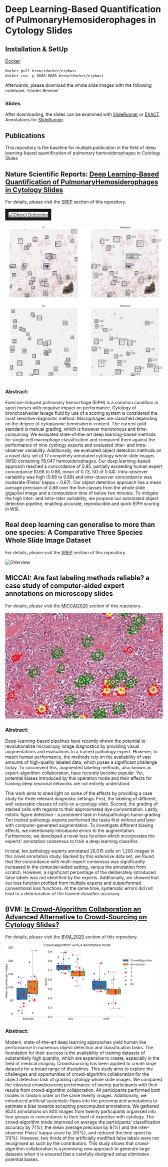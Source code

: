 # Deep Learning-Based Quantification of PulmonaryHemosiderophages in Cytology Slides


## Installation & SetUp


[Docker](https://hub.docker.com/r/bronzidocker/eiphwsi):
```docker
docker pull bronzidocker/eiphwsi
docker run -p 8888:8888 bronzidocker/eiphwsi
```

Afterwards, please download the whole slide images with the following notebook. !Under Review!

### Slides

After downloading, the slides can be examined with [SlideRunner](https://github.com/DeepPathology/SlideRunner) or [EXACT](https://github.com/ChristianMarzahl/Exact). Annotations for [SlideRunner](Slides/SDATA_Final_Annotations.sqlite).


## Publications

This repository is the baseline for multiple publication in the field of deep learning-based quantification of pulmonary hemosiderophages in Cytology Slides

## Nature Scientific Reports: [Deep Learning-Based Quantification of PulmonaryHemosiderophages in Cytology Slides](https://www.nature.com/articles/s41598-020-65958-2)

For details, please visit the [SREP](SREP) section of this repository.

<a href="http://www.youtube.com/watch?feature=player_embedded&v=6azMAYpsyRw" target="_blank"><img src="http://img.youtube.com/vi/6azMAYpsyRw/0.jpg" 
alt="Object Detection" width="240" height="180" border="10" /></a>

![alt text](ReadmeImages/Cells1.png "object detection results.")

### Abstract:
Exercise-induced pulmonary hemorrhage (EIPH) is a common condition in sport horses with negative impact on performance. Cytology of bronchoalveolar lavage fluid by use of a scoring system is considered the most sensitive diagnostic method. Macrophages are classified depending on the degree of cytoplasmic hemosiderin content. The current gold standard is manual grading, which is however monotonous and time-consuming. We evaluated state-of-the-art deep learning-based methods for single cell macrophage classification and compared them against the performance of nine cytology experts and evaluated inter- and intra-observer variability. Additionally, we evaluated object detection methods on a novel data set of 17 completely annotated cytology whole slide images (WSI) containing 78,047 hemosiderophages. Our deep learning-based approach reached a concordance of 0.85, partially exceeding human expert concordance (0.68 to 0.86, mean of 0.73, SD of 0.04). Intra-observer variability was high (0.68 to 0.88) and inter-observer concordance was moderate (Fleiss’ kappa = 0.67). Our object detection approach has a mean average precision of 0.66 over the five classes from the whole slide gigapixel image and a computation time of below two minutes. To mitigate the high inter- and intra-rater variability, we propose our automated object detection pipeline, enabling accurate, reproducible and quick EIPH scoring in WSI.

## Real deep learning can generalise to more than one species: A Comparative Three Species Whole Slide Image Dataset


For details, please visit the [SREP](SDATA) section of this repository.

![OVerview](SDATA/Paper/Overview.svg)

## MICCAI: Are fast labeling methods reliable? a case study of computer-aided expert annotations on microscopy slides

For details, please visit the [MICCAI2020](MICCAI2020) section of this repository.


![OVerview](MICCAI2020/GT_Images/20Area_Algo.png)

### Abstract:
Deep-learning-based pipelines have recently shown the potential to revolutionalize microscopy image diagnostics by providing visual augmentations and evaluations to a trained pathology expert. However, to match human performance, the methods rely on the availability of vast amounts of high-quality labeled data, which poses a significant challenge today. To circumvent this, augmented labeling methods, also known as expert-algorithm-collaboration, have recently become popular. Yet, potential biases introduced by this operation mode and their effects for training deep neuronal networks are not entirely understood. 

This work aims to shed light on some of the effects by providing a case study for three relevant diagnostic settings: First, the labeling of different, well separable classes of cells on a cytology slide. Second, the grading of stained cells with regards to their approximated dye-concentration. Lastly, mitotic figure detection - a prominent task in histopathologic tumor grading. Ten trained pathology experts performed the tasks first  without and later with computer-generated augmentation. To investigate different biasing effects, we intentionally introduced errors to the augmentation. Furthermore, we developed a novel loss function which incorporates the experts' annotation consensus to train a deep learning classifier.


In total, ten pathology experts annotated 26,015 cells on 1,200 images in this novel annotation study. Backed by this extensive data set, we found that the concordance with multi-expert consensus was significantly increased in the computer-aided setting, versus the annotation from scratch. However, a significant percentage of the deliberately introduced false labels was not identified by the experts. Additionally, we showed that our loss function profited from multiple experts and outperformed conventional loss functions. At the same time, systematic errors did not lead to a deterioration of the trained classifier accuracy.

## BVM: [Is Crowd-Algorithm Collaboration an Advanced Alternative to Crowd-Sourcing on Cytology Slides?](https://link.springer.com/chapter/10.1007/978-3-658-29267-6_5)

For details, please visit the [BVM_2020](BVM_2020) section of this repository.

![alt text](ReadmeImages/BVM2020.png "Crow-Algorithm collaborration.")

### Abstract:
Modern, state-of-the-art deep learning approaches yield human like performance in numerous object detection and classification tasks. The foundation for their success is the availability of training datasets of substantially high quantity, which are expensive to create, especially in the field of medical imaging. Crowdsourcing has been applied to create large datasets for a broad range of disciplines. This study aims to explore the challenges and opportunities of crowd-algorithm collaboration for the object detection task of grading cytology whole slide images. We compared the classical crowdsourcing performance of twenty participants with their results from crowd-algorithm collaboration. All participants performed both modes in random order on the same twenty images. Additionally, we introduced artificial systematic flaws into the precomputed annotations to estimate a bias towards accepting precomputed annotations. We gathered 9524 annotations on 800 images from twenty participants organised into four groups in concordance to their level of expertise with cytology. The crowd-algorithm mode improved on average the participants' classification accuracy by 7{\%}, the mean average precision by 8{\%} and the inter-observer Fleiss' kappa score by 20{\%}, and reduced the time spent by 31{\%}. However, two thirds of the artificially modified false labels were not recognised as such by the contributors. This study shows that crowd-algorithm collaboration is a promising new approach to generate large datasets when it is ensured that a carefully designed setup eliminates potential biases.